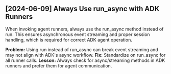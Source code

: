 ## [2024-06-09] Always Use run_async with ADK Runners

When invoking agent runners, always use the run_async method instead of run. This ensures asynchronous event streaming and proper session handling, which is required for correct ADK agent operation.

**Problem:** Using run instead of run_async can break event streaming and may not align with ADK's async workflow.
**Fix:** Standardize on run_async for all runner calls.
**Lesson:** Always check for async/streaming methods in ADK runners and prefer them for agent communication.

